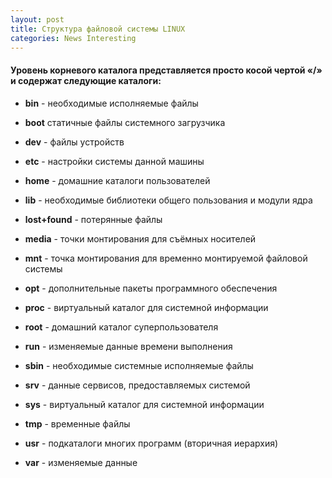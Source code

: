 ```yaml
---
layout: post
title: Структура файловой системы LINUX
categories: News Interesting
---
```




#### Уровень корневого каталога представляется просто косой чертой «**/**» и содержат следующие каталоги:



- **bin**	-               необходимые исполняемые файлы

- **boot**	           статичные файлы системного загрузчика

- **dev**	    -           файлы устройств

- **etc**	      -         настройки системы данной машины

- **home**	     -      домашние каталоги пользователей

- **lib** 	-  необходимые библиотеки общего пользования и модули ядра

- **lost+found**	-  потерянные файлы

- **media**  -	точки монтирования для съёмных носителей

- **mnt**	  -  точка монтирования для временно монтируемой файловой системы

- **opt**  -	дополнительные пакеты программного обеспечения

- **proc**  -	виртуальный каталог для системной информации

- **root**	   -   домашний каталог суперпользователя

- **run**   -	изменяемые данные времени выполнения

- **sbin**   -	необходимые системные исполняемые файлы

- **srv**	-   данные сервисов, предоставляемых системой

- **sys**	-  виртуальный каталог для системной информации 

- **tmp**  -	временные файлы

- **usr**   -	подкаталоги многих программ (вторичная иерархия)

- **var**     -	изменяемые данные
